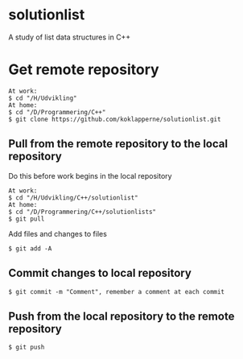 # solutionlist
A study of list data structures in C++
# Get remote repository
```
At work:
$ cd "/H/Udvikling"
At home:
$ cd "/D/Programmering/C++"
$ git clone https://github.com/koklapperne/solutionlist.git
```
## Pull from the remote repository to the local repository
Do this before work begins in the local repository
```
At work:
$ cd "/H/Udvikling/C++/solutionlist"
At home:
$ cd "/D/Programmering/C++/solutionlists"
$ git pull
```
Add files and changes to files
```
$ git add -A
```
## Commit changes to local repository
```
$ git commit -m "Comment", remember a comment at each commit
```
## Push from the local repository to the remote repository
```
$ git push
```
